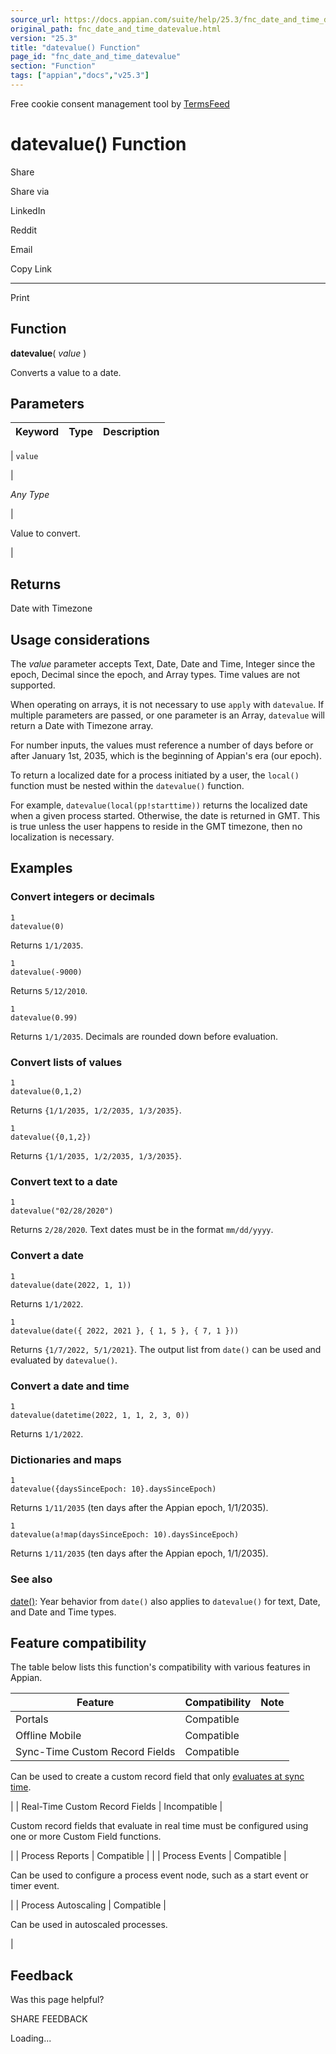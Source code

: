 ```yaml
---
source_url: https://docs.appian.com/suite/help/25.3/fnc_date_and_time_datevalue.html
original_path: fnc_date_and_time_datevalue.html
version: "25.3"
title: "datevalue() Function"
page_id: "fnc_date_and_time_datevalue"
section: "Function"
tags: ["appian","docs","v25.3"]
---
```



Free cookie consent management tool by [TermsFeed](https://www.termsfeed.com/)

# datevalue() Function

Share

Share via

LinkedIn

Reddit

Email

Copy Link

* * *

Print

## Function

**datevalue**( _value_ )

Converts a value to a date.

## Parameters

| Keyword | Type | Description |
| --- | --- | --- |
|
`value`

 |

_Any Type_

 |

Value to convert.

 |

## Returns

Date with Timezone

## Usage considerations

The _value_ parameter accepts Text, Date, Date and Time, Integer since the epoch, Decimal since the epoch, and Array types. Time values are not supported.

When operating on arrays, it is not necessary to use `apply` with `datevalue`. If multiple parameters are passed, or one parameter is an Array, `datevalue` will return a Date with Timezone array.

For number inputs, the values must reference a number of days before or after January 1st, 2035, which is the beginning of Appian's era (our epoch).

To return a localized date for a process initiated by a user, the `local()` function must be nested within the `datevalue()` function.

For example, `datevalue(local(pp!starttime))` returns the localized date when a given process started. Otherwise, the date is returned in GMT. This is true unless the user happens to reside in the GMT timezone, then no localization is necessary.

## Examples

### Convert integers or decimals

```
1
datevalue(0)
```

Returns `1/1/2035`.

```
1
datevalue(-9000)
```

Returns `5/12/2010`.

```
1
datevalue(0.99)
```

Returns `1/1/2035`. Decimals are rounded down before evaluation.

### Convert lists of values

```
1
datevalue(0,1,2)
```

Returns `{1/1/2035, 1/2/2035, 1/3/2035}`.

```
1
datevalue({0,1,2})
```

Returns `{1/1/2035, 1/2/2035, 1/3/2035}`.

### Convert text to a date

```
1
datevalue("02/28/2020")
```

Returns `2/28/2020`. Text dates must be in the format `mm/dd/yyyy`.

### Convert a date

```
1
datevalue(date(2022, 1, 1))
```

Returns `1/1/2022`.

```
1
datevalue(date({ 2022, 2021 }, { 1, 5 }, { 7, 1 }))
```

Returns `{1/7/2022, 5/1/2021}`. The output list from `date()` can be used and evaluated by `datevalue()`.

### Convert a date and time

```
1
datevalue(datetime(2022, 1, 1, 2, 3, 0))
```

Returns `1/1/2022`.

### Dictionaries and maps

```
1
datevalue({daysSinceEpoch: 10}.daysSinceEpoch)
```

Returns `1/11/2035` (ten days after the Appian epoch, 1/1/2035).

```
1
datevalue(a!map(daysSinceEpoch: 10).daysSinceEpoch)
```

Returns `1/11/2035` (ten days after the Appian epoch, 1/1/2035).

### See also

[date()](fnc_date_and_time_date.html): Year behavior from `date()` also applies to `datevalue()` for text, Date, and Date and Time types.

## Feature compatibility

The table below lists this function's compatibility with various features in Appian.

| Feature | Compatibility | Note |
| --- | --- | --- |
| Portals | Compatible |  |
| Offline Mobile | Compatible |  |
| Sync-Time Custom Record Fields | Compatible |
Can be used to create a custom record field that only [evaluates at sync time](custom-record-fields.html#prodlink-sync-time-evaluations).

 |
| Real-Time Custom Record Fields | Incompatible |

Custom record fields that evaluate in real time must be configured using one or more Custom Field functions.

 |
| Process Reports | Compatible |  |
| Process Events | Compatible |

Can be used to configure a process event node, such as a start event or timer event.

 |
| Process Autoscaling | Compatible |

Can be used in autoscaled processes.

 |

## Feedback

Was this page helpful?

SHARE FEEDBACK

Loading...